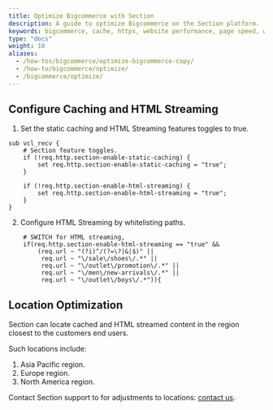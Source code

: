 ```yaml
---
title: Optimize Bigcommerce with Section
description: A guide to optimize Bigcommerce on the Section platform.
keywords: bigcommerce, cache, https, website performance, page speed, webpage speed, website security, content delivery network, CDN
type: "docs"
weight: 10
aliases:
  - /how-tos/bigcommerce/optimize-bigcommerce-copy/
  - /how-to/bigcommerce/optimize/
  - /bigcommerce/optimize/
---
```


## Configure Caching and HTML Streaming


1.  Set the static caching and HTML Streaming features toggles to true.
```
sub vcl_recv {
    # Section feature toggles.
    if (!req.http.section-enable-static-caching) {
        set req.http.section-enable-static-caching = "true";
    }

    if (!req.http.section-enable-html-streaming) {
        set req.http.section-enable-html-streaming = "true";
    }
}
```

2.  Configure HTML Streaming by whitelisting paths.  
```
    # SWITCH for HTML streaming,
    if(req.http.section-enable-html-streaming == "true" && 
        (req.url ~ "(?i)^/(?=\?|&|$)" ||
         req.url ~ "\/sale\/shoes\/.*" ||
         req.url ~ "\/outlet\/promotion\/.*" || 
         req.url ~ "\/men\/new-arrivals\/.*" ||
         req.url ~ "\/outlet\/boys\/.*")){

```

## Location Optimization

Section can locate cached and HTML streamed content in the region closest to the customers end users. 

Such locations include:

1. Asia Pacific region.
2. Europe region.
3. North America region.

Contact Section support to for adjustments to locations: [contact us](/contact-us/).